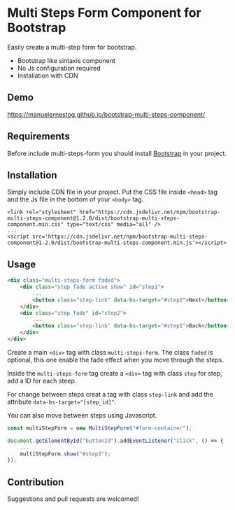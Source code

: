 # Multi Steps Form Component for Bootstrap

Easily create a multi-step form for bootstrap.

- Bootstrap like sintaxis component
- No Js configuration required
- Installation with CDN

## Demo

https://manuelernestog.github.io/bootstrap-multi-steps-component/

## Requirements

Before include multi-steps-form you should install [Bootstrap](https://getbootstrap.com/) in your project.

## Installation

Simply include CDN file in your project. Put the CSS file inside `<head>` tag and the Js file in the bottom of your `<body>` tag.

```
<link rel="stylesheet" href="https://cdn.jsdelivr.net/npm/bootstrap-multi-steps-component@1.2.0/dist/bootstrap-multi-steps-component.min.css" type="text/css" media="all" />
...
<script src='https://cdn.jsdelivr.net/npm/bootstrap-multi-steps-component@1.2.0/dist/bootstrap-multi-steps-component.min.js'></script>
```

## Usage

``` html
<div class="multi-steps-form faded">
    <div class="step fade active show" id="step1">
        ...
        <button class="step-link" data-bs-target="#step2">Next</button>
    </div>
    <div class="step fade" id="step2">
        ...
        <button class="step-link" data-bs-target="#step1">Back</button>
    </div>
</div>
```

Create a main `<div>` tag with class `multi-steps-form`. The class `faded` is optional, this one enable the fade effect when you move through the steps.

Inside the `multi-steps-form` tag create a `<div>` tag with class `step` for step, add a ID for each steep. 

For change between steps creat a tag with class `step-link` and add the attribute `data-bs-target="[step_id]"`.

You can also move between steps using Javascript.

``` javascript
const multiStepForm = new MultiStepForm("#form-container");

document.getElementById("buttonId").addEventListener("click", () => {
    ...
    multiStepForm.show("#step3");
});
```

## Contribution

Suggestions and pull requests are welcomed!











